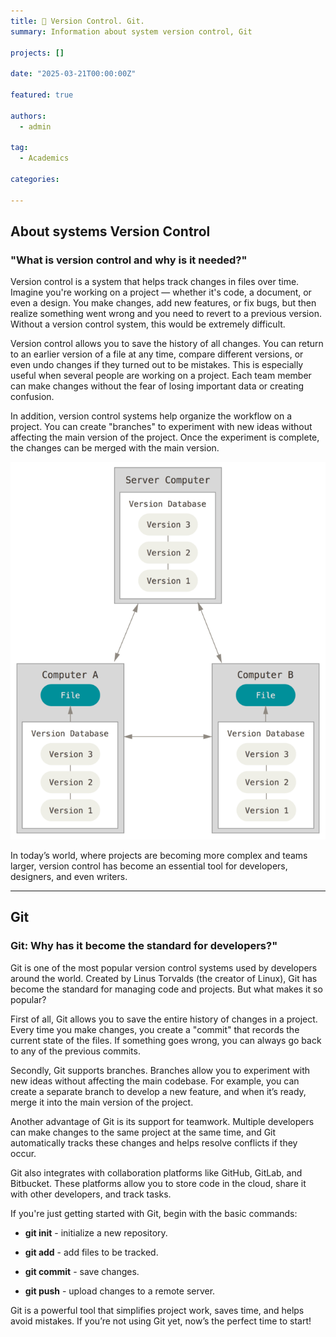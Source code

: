 ```yaml
---
title: 🎉 Version Control. Git.
summary: Information about system version control, Git

projects: []

date: "2025-03-21T00:00:00Z"

featured: true

authors:
  - admin

tag:
  - Academics

categories:

---
```


## About systems Version Control

### "What is version control and why is it needed?"

Version control is a system that helps track changes in files over time.
Imagine you're working on a project — whether it's code, a document, or even a design.
You make changes, add new features, or fix bugs, but then realize something went wrong
and you need to revert to a previous version. Without a version control system, this would be extremely difficult.

Version control allows you to save the history of all changes. You can return to an earlier version of a file at any time,
compare different versions, or even undo changes if they turned out to be mistakes.
This is especially useful when several people are working on a project. Each team member can make changes
without the fear of losing important data or creating confusion.

In addition, version control systems help organize the workflow on a project.
You can create "branches" to experiment with new ideas without affecting the main version of the project.
Once the experiment is complete, the changes can be merged with the main version.

![](github_03.png)

In today’s world, where projects are becoming more complex and teams larger, version control has become an essential tool
for developers, designers, and even writers.

---

## Git

### Git: Why has it become the standard for developers?"

Git is one of the most popular version control systems used by developers around the world.
Created by Linus Torvalds (the creator of Linux), Git has become the standard for managing code and projects.
But what makes it so popular?

First of all, Git allows you to save the entire history of changes in a project. Every time you make changes,
you create a "commit" that records the current state of the files. If something goes wrong,
you can always go back to any of the previous commits.

Secondly, Git supports branches. Branches allow you to experiment with new ideas without affecting the main codebase.
For example, you can create a separate branch to develop a new feature, and when it’s ready,
merge it into the main version of the project.

Another advantage of Git is its support for teamwork. Multiple developers can make changes to the same project at the same time,
and Git automatically tracks these changes and helps resolve conflicts if they occur.

Git also integrates with collaboration platforms like GitHub, GitLab, and Bitbucket.
These platforms allow you to store code in the cloud, share it with other developers, and track tasks.

If you're just getting started with Git, begin with the basic commands:

- __git init__ - initialize a new repository.

- __git add__ - add files to be tracked.

- __git commit__ - save changes.

- __git push__ - upload changes to a remote server.

Git is a powerful tool that simplifies project work, saves time, and helps avoid mistakes.
If you’re not using Git yet, now’s the perfect time to start!
